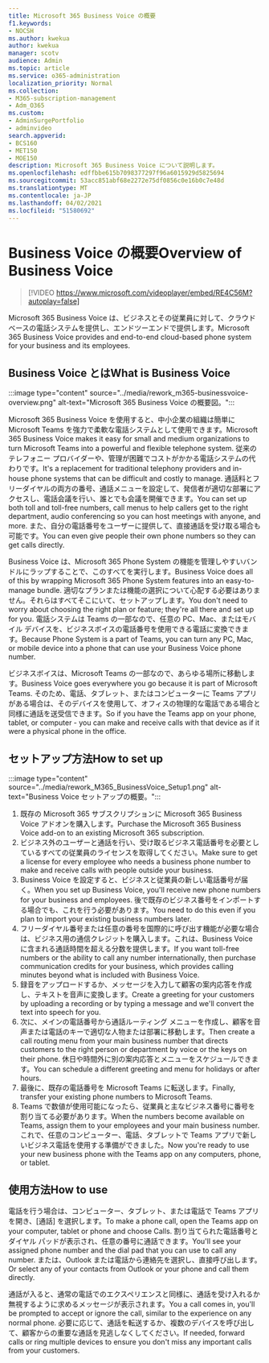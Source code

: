 ```yaml
---
title: Microsoft 365 Business Voice の概要
f1.keywords:
- NOCSH
ms.author: kwekua
author: kwekua
manager: scotv
audience: Admin
ms.topic: article
ms.service: o365-administration
localization_priority: Normal
ms.collection:
- M365-subscription-management
- Adm_O365
ms.custom:
- AdminSurgePortfolio
- adminvideo
search.appverid:
- BCS160
- MET150
- MOE150
description: Microsoft 365 Business Voice について説明します。
ms.openlocfilehash: edffbbe615b7098377297f96a6015929d5825694
ms.sourcegitcommit: 53acc851abf68e2272e75df0856c0e16b0c7e48d
ms.translationtype: MT
ms.contentlocale: ja-JP
ms.lasthandoff: 04/02/2021
ms.locfileid: "51580692"
---
```

# <a name="overview-of-business-voice"></a><span data-ttu-id="833ee-103">Business Voice の概要</span><span class="sxs-lookup"><span data-stu-id="833ee-103">Overview of Business Voice</span></span>

> [!VIDEO https://www.microsoft.com/videoplayer/embed/RE4C56M?autoplay=false]

<span data-ttu-id="833ee-104">Microsoft 365 Business Voice は、ビジネスとその従業員に対して、クラウドベースの電話システムを提供し、エンドツーエンドで提供します。</span><span class="sxs-lookup"><span data-stu-id="833ee-104">Microsoft 365 Business Voice provides and end-to-end cloud-based phone system for your business and its employees.</span></span>

## <a name="what-is-business-voice"></a><span data-ttu-id="833ee-105">Business Voice とは</span><span class="sxs-lookup"><span data-stu-id="833ee-105">What is Business Voice</span></span>

:::image type="content" source="../media/rework_m365-businessvoice-overview.png" alt-text="Microsoft 365 Business Voice の概要図。":::

<span data-ttu-id="833ee-107">Microsoft 365 Business Voice を使用すると、中小企業の組織は簡単に Microsoft Teams を強力で柔軟な電話システムとして使用できます。</span><span class="sxs-lookup"><span data-stu-id="833ee-107">Microsoft 365 Business Voice makes it easy for small and medium organizations to turn Microsoft Teams into a powerful and flexible telephone system.</span></span> <span data-ttu-id="833ee-108">従来のテレフォニー プロバイダーや、管理が困難でコストがかかる電話システムの代わりです。</span><span class="sxs-lookup"><span data-stu-id="833ee-108">It's a replacement for traditional telephony providers and in-house phone systems that can be difficult and costly to manage.</span></span> <span data-ttu-id="833ee-109">通話料とフリーダイヤルの両方の番号、通話メニューを設定して、発信者が適切な部署にアクセスし、電話会議を行い、誰とでも会議を開催できます。</span><span class="sxs-lookup"><span data-stu-id="833ee-109">You can set up both toll and toll-free numbers, call menus to help callers get to the right department, audio conferencing so you can host meetings with anyone, and more.</span></span> <span data-ttu-id="833ee-110">また、自分の電話番号をユーザーに提供して、直接通話を受け取る場合も可能です。</span><span class="sxs-lookup"><span data-stu-id="833ee-110">You can even give people their own phone numbers so they can get calls directly.</span></span>

<span data-ttu-id="833ee-111">Business Voice は、Microsoft 365 Phone System の機能を管理しやすいバンドルにラップすることで、このすべてを実行します。</span><span class="sxs-lookup"><span data-stu-id="833ee-111">Business Voice does all of this by wrapping Microsoft 365 Phone System features into an easy-to-manage bundle.</span></span> <span data-ttu-id="833ee-112">適切なプランまたは機能の選択について心配する必要はありません。それらはすべてそこにいて、セットアップします。</span><span class="sxs-lookup"><span data-stu-id="833ee-112">You don't need to worry about choosing the right plan or feature; they're all there and set up for you.</span></span> <span data-ttu-id="833ee-113">電話システムは Teams の一部なので、任意の PC、Mac、またはモバイル デバイスを、ビジネスボイスの電話番号を使用できる電話に変換できます。</span><span class="sxs-lookup"><span data-stu-id="833ee-113">Because Phone System is a part of Teams, you can turn any PC, Mac, or mobile device into a phone that can use your Business Voice phone number.</span></span>

<span data-ttu-id="833ee-114">ビジネスボイスは、Microsoft Teams の一部なので、あらゆる場所に移動します。</span><span class="sxs-lookup"><span data-stu-id="833ee-114">Business Voice goes everywhere you go because it is part of Microsoft Teams.</span></span> <span data-ttu-id="833ee-115">そのため、電話、タブレット、またはコンピューターに Teams アプリがある場合は、そのデバイスを使用して、オフィスの物理的な電話である場合と同様に通話を送受信できます。</span><span class="sxs-lookup"><span data-stu-id="833ee-115">So if you have the Teams app on your phone, tablet, or computer - you can make and receive calls with that device as if it were a physical phone in the office.</span></span>

## <a name="how-to-set-up"></a><span data-ttu-id="833ee-116">セットアップ方法</span><span class="sxs-lookup"><span data-stu-id="833ee-116">How to set up</span></span>

:::image type="content" source="../media/rework_M365_BusinessVoice_Setup1.png" alt-text="Business Voice セットアップの概要。":::

1. <span data-ttu-id="833ee-118">既存の Microsoft 365 サブスクリプションに Microsoft 365 Business Voice アドオンを購入します。</span><span class="sxs-lookup"><span data-stu-id="833ee-118">Purchase the Microsoft 365 Business Voice add-on to an existing Microsoft 365 subscription.</span></span>
1. <span data-ttu-id="833ee-119">ビジネス外のユーザーと通話を行い、受け取るビジネス電話番号を必要としているすべての従業員のライセンスを取得してください。</span><span class="sxs-lookup"><span data-stu-id="833ee-119">Make sure to get a license for every employee who needs a business phone number to make and receive calls with people outside your business.</span></span>
1. <span data-ttu-id="833ee-120">Business Voice を設定すると、ビジネスと従業員の新しい電話番号が届く。</span><span class="sxs-lookup"><span data-stu-id="833ee-120">When you set up Business Voice, you'll receive new phone numbers for your business and employees.</span></span> <span data-ttu-id="833ee-121">後で既存のビジネス番号をインポートする場合でも、これを行う必要があります。</span><span class="sxs-lookup"><span data-stu-id="833ee-121">You need to do this even if you plan to import your existing business numbers later.</span></span>
1. <span data-ttu-id="833ee-122">フリーダイヤル番号または任意の番号を国際的に呼び出す機能が必要な場合は、ビジネス用の通信クレジットを購入します。これは、Business Voice に含まれる通話時間を超える分数を提供します。</span><span class="sxs-lookup"><span data-stu-id="833ee-122">If you want toll-free numbers or the ability to call any number internationally, then purchase communication credits for your business, which provides calling minutes beyond what is included with Business Voice.</span></span>
1. <span data-ttu-id="833ee-123">録音をアップロードするか、メッセージを入力して顧客の案内応答を作成し、テキストを音声に変換します。</span><span class="sxs-lookup"><span data-stu-id="833ee-123">Create a greeting for your customers by uploading a recording or by typing a message and we'll convert the text into speech for you.</span></span>
1. <span data-ttu-id="833ee-124">次に、メインの電話番号から通話ルーティング メニューを作成し、顧客を音声または電話のキーで適切な人物または部署に移動します。</span><span class="sxs-lookup"><span data-stu-id="833ee-124">Then create a call routing menu from your main business number that directs customers to the right person or department by voice or the keys on their phone.</span></span> <span data-ttu-id="833ee-125">休日や時間外に別の案内応答とメニューをスケジュールできます。</span><span class="sxs-lookup"><span data-stu-id="833ee-125">You can schedule a different greeting and menu for holidays or after hours.</span></span>
1. <span data-ttu-id="833ee-126">最後に、既存の電話番号を Microsoft Teams に転送します。</span><span class="sxs-lookup"><span data-stu-id="833ee-126">Finally, transfer your existing phone numbers to Microsoft Teams.</span></span>
1. <span data-ttu-id="833ee-127">Teams で数値が使用可能になったら、従業員と主なビジネス番号に番号を割り当てる必要があります。</span><span class="sxs-lookup"><span data-stu-id="833ee-127">When the numbers become available on Teams, assign them to your employees and your main business number.</span></span> <span data-ttu-id="833ee-128">これで、任意のコンピューター、電話、タブレットで Teams アプリで新しいビジネス電話を使用する準備ができました。</span><span class="sxs-lookup"><span data-stu-id="833ee-128">Now you're ready to use your new business phone with the Teams app on any computers, phone, or tablet.</span></span>

## <a name="how-to-use"></a><span data-ttu-id="833ee-129">使用方法</span><span class="sxs-lookup"><span data-stu-id="833ee-129">How to use</span></span>

<span data-ttu-id="833ee-130">電話を行う場合は、コンピューター、タブレット、または電話で Teams アプリを開き、[通話] を選択します。</span><span class="sxs-lookup"><span data-stu-id="833ee-130">To make a phone call, open the Teams app on your computer, tablet or phone and choose Calls.</span></span> <span data-ttu-id="833ee-131">割り当てられた電話番号とダイヤル パッドが表示され、任意の番号に通話できます。</span><span class="sxs-lookup"><span data-stu-id="833ee-131">You'll see your assigned phone number and the dial pad that you can use to call any number.</span></span> <span data-ttu-id="833ee-132">または、Outlook または電話から連絡先を選択し、直接呼び出します。</span><span class="sxs-lookup"><span data-stu-id="833ee-132">Or select any of your contacts from Outlook or your phone and call them directly.</span></span>

<span data-ttu-id="833ee-133">通話が入ると、通常の電話でのエクスペリエンスと同様に、通話を受け入れるか無視するように求めるメッセージが表示されます。</span><span class="sxs-lookup"><span data-stu-id="833ee-133">You a call comes in, you'll be prompted to accept or ignore the call, similar to the experience on any normal phone.</span></span> <span data-ttu-id="833ee-134">必要に応じて、通話を転送するか、複数のデバイスを呼び出して、顧客からの重要な通話を見逃しなくしてください。</span><span class="sxs-lookup"><span data-stu-id="833ee-134">If needed, forward calls or ring multiple devices to ensure you don't miss any important calls from your customers.</span></span>